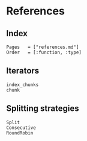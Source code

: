 # References

## Index

```@index
Pages   = ["references.md"]
Order   = [:function, :type]
```

## Iterators

```@docs
index_chunks
chunk
```

## Splitting strategies

```@docs
Split
Consecutive
RoundRobin
```